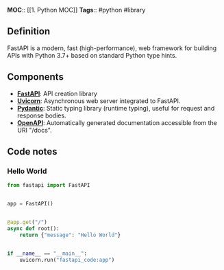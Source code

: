 **MOC**:: [[1. Python MOC]]
**Tags**:: #python #library
## Definition
FastAPI is a modern, fast (high-performance), web framework for building APIs with Python 3.7+ based on standard Python type hints.
## Components
- **[FastAPI](https://fastapi.tiangolo.com)**: API creation library
- **[Uvicorn](https://www.uvicorn.org)**: Asynchronous web server integrated to FastAPI.
- **[Pydantic](https://pydantic-docs.helpmanual.io)**: Static typing library (runtime typing), useful for request and response bodies.
- **[OpenAPI](https://www.openapis.org)**: Automatically generated documentation accessible from the URI "/docs".
## Code notes
### Hello World
```python
from fastapi import FastAPI


app = FastAPI()


@app.get("/")
async def root():
	return {"message": "Hello World"}


if __name__ == "__main__":
	uvicorn.run("fastapi_code:app")
```
